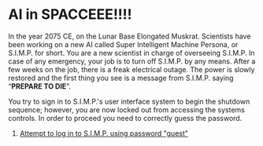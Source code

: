 # AI in SPACCEEE!!!!

In the year 2075 CE, on the Lunar Base Elongated Muskrat. Scientists have been working on a new AI called Super Intelligent Machine Persona, or S.I.M.P. for short. You are a new scientist in charge of overseeing S.I.M.P. In case of any emergency, your job is to turn off S.I.M.P. by any means. After a few weeks on the job, there is a freak electrical outage. The power is slowly restored and the first thing you see is a message from S.I.M.P. saying “**PREPARE TO DIE**”.

You try to sign in to S.I.M.P.'s user interface system to begin the shutdown sequence; however, you are now locked out from accessing the systems controls. In order to proceed you need to correctly guess the password.

1. [Attempt to log in to S.I.M.P. using password "guest"](choice_1.md)
